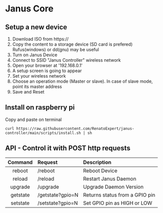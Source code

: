 # Janus Core
## Setup a new device
1.	Download ISO from https://
2.	Copy the content to a storage device (SD card is prefered)
	Rufus(windows) or dd(gnu) may be useful
3.	Turn on Janus Device
4.	Connect to SSID "Janus Controller" wireless network
5.	Open your browser at '192.168.0.1'
6.	A setup screen is going to appear
7.	Set your wireless network
8.	Choose an operation mode (Master or slave).
	In case of slave mode, point its master address
9.	Save and Reset

## Install on raspberry pi
Copy and paste on terminal
```
curl https://raw.githubusercontent.com/RenatoExpert/janus-controller/main/scripts/install.sh | sh
```

## API - Control it with POST http requests
Command		|Request		| Description
:--------:	|:-----------		| :----------
reboot		| /reboot		| Reboot Device
reload		| /reload		| Restart Janus Daemon
upgrade		| /upgrade		| Upgrade Daemon Version
getstate	| /getstate?gpio=N	| Returns status from a GPIO pin
setstate	| /setstate?gpio=N	| Set GPIO pin as HIGH or LOW


